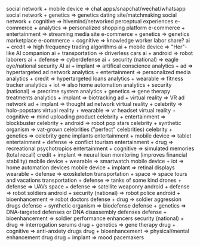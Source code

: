 social network + mobile device              => chat apps/snapchat/wechat/whatsapp
social network + genetics                   => genetics dating site/matchmaking
social network + cognitive                  => hivemind/networked perceptual experiences
e-commerce + analytics                      => personalized shopping platform
e-commerce + entertainment                  => streaming media site
e-commerce + genetics                       => genetics marketplace
e-commerce + cognitive                      => knowledge worker labor share?
ai + credit                                 => high frequency trading algorithms
ai + mobile device                          => "Her"-like AI companion
ai + transportation                         => driverless cars
ai + android                                => robot laborers
ai + defense                                => cyberdefense
ai + security (national)                    => eagle eye/national security AI
ai + implant                                => artifical conscience
analytics + ad                              => hypertargeted ad network
analytics + entertainment                   => personalized media
analytics + credit                          => hypertargeted loans
analytics + wearable                        => fitness tracker
analytics + iot                             => also home automation
analytics + security (national)             => precrime system
analytics + genetics                        => gene therapy treatments
analytics + implant                         => biotracking
ad + virtual reality                        => VR ad network
ad + implant                                => thought ad network
virtual reality + celebrity                 => holo-popstars
virtual reality + wearable                  => vr headset
virtual reality + cognitive                 => mind uploading product
celebrity + entertainment                   => blockbuster
celebrity + android                         => robot pop stars
celebrity + synthetic organism              => vat-grown celebrities ("perfect" celebrities)
celebrity + genetics                        => celebrity gene implants
entertainment + mobile device               => tablet
entertainment + defense                     => conflict tourism
entertainment + drug                        => recreational psychotropics
entertainment + cognitive                   => simulated memories (total recall)
credit + implant                            => neural loan monitoring (improves financial stability)
mobile device + wearable                    => smartwatch
mobile device + iot                         => home automation devices
mobile device + implant                     => retinal displays
wearable + defense                          => exoskeleton
transportation + space                      => space tours and vacations
transportation + defense                    => tanks of some kind
drones + defense                            => UAVs
space + defense                             => satellite weaponry
android + defense                           => robot soldiers
android + security (national)               => robot police
android + bioenhancement                    => robot doctors
defense + drug                              => soldier aggression drugs
defense + synthetic organism                => biodefense
defense + genetics                          => DNA-targeted defenses or DNA disassembly defenses
defense + bioenhancement                    => soldier performance enhancers
security (national) + drug                  => interrogation serums
drug + genetics                             => gene therapy
drug + cognitive                            => anti-anxiety drugs
drug + bioenhancement                       => physical/mental enhancement drug
drug + implant                              => mood pacemakers